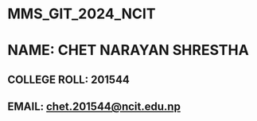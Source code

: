 # MMS_GIT_2024_NCIT

# NAME: CHET NARAYAN SHRESTHA
## COLLEGE ROLL: 201544
## EMAIL: chet.201544@ncit.edu.np
